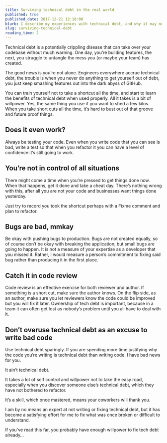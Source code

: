 ```yaml
---
title: Surviving technical debt in the real world
published: true
published_date: 2017-12-21 12:18:00
blurb: I describe my experiences with technical debt, and why it may not always be a good idea to "move quickly".
slug: surviving-technical-debt
reading_time: 2
---
```


Technical debt is a potentially crippling disease that can take over your codebase without much warning. One day, you’re building features, the next, you struggle to untangle the mess you (or maybe your team) has created.

The good news is you’re not alone. Engineers everywhere accrue technical debt, the trouble is when you never do anything to get yourself out of debt, you just keep smashing features out into the dark abyss of GitHub.

You can train yourself not to take a shortcut all the time, and start to learn the benefits of technical debt when used properly. All it takes is a bit of willpower. Yes, the same thing you use if you want to shed a few kilos. When you take short cuts all the time, it’s hard to bust out of that groove and future proof things.

## Does it even work?
Always be testing your code. Even when you write code that you can see is bad, write a test so that when you refactor it you can have a level of confidence it’s still going to work.


## You’re not in control of all situations
There might come a time when you’re pressed to get things done now. When that happens, get it done and take a cheat day. There’s nothing wrong with this, after all you are not your code and businesses want things done yesterday.

Just try to record you took the shortcut perhaps with a Fixme comment and plan to refactor.

## Bugs are bad, mmkay
Be okay with pushing bugs to production. Bugs are not created equally, so of course don’t be okay with breaking the application, but small bugs are going to happen. It is not a measure of your expertise as a developer that you missed it. Rather, I would measure a person’s commitment to fixing said bug rather than producing it in the first place.

## Catch it in code review
Code review is an effective exercise for both reviewer and author. If something is a short cut, make sure the author knows. On the flip side, as an author, make sure you let reviewers know the code could be improved but you will fix it later. Ownership of tech debt is important, because in a team it can often get lost as nobody’s problem until you all have to deal with it.


## Don’t overuse technical debt as an excuse to write bad code
Use technical debt sparingly. If you are spending more time justifying why the code you’re writing is technical debt than writing code. I have bad news for you.

It ain’t technical debt.

It takes a lot of self control and willpower not to take the easy road, especially when you discover someone else’s technical debt, which they have not bothered to refactor.

It’s a skill, which once mastered, means your coworkers will thank you.

I am by no means an expert at not writing or fixing technical debt, but it has become a satisfying effort for me to fix what was once broken or difficult to understand.

If you’ve read this far, you probably have enough willpower to fix tech debt already…
